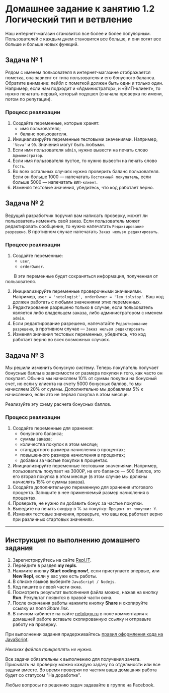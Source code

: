 # Домашнее задание к занятию 1.2 Логический тип и ветвление

Наш интернет-магазин становится все более и более популярным. Пользователей с каждым днем становится все больше, и они хотят все больше и больше новых функций.

## Задача № 1

Рядом с именем пользователя в интернет-магазине отображается пометка, она зависит от типа пользователя и его бонусного баланса. Обратите внимание: лейбл с пометкой должен быть один и только один. Например, если нам подходит и «Администратор», и «ВИП-клиент», то нужно печатать первый, который подошел (сначала проверка по имени, потом по репутации).

### Процесс реализации

1. Создайте переменные, которые хранят:
   - имя пользователя;
   - баланс пользователя.
2. Инициализируйте переменные тестовыми значениями. Например, `'Vova'` и `90`. Значения могут быть любыми.
3. Если имя пользователя `admin`, нужно вывести на печать слово `Администратор`.
4. Если имя пользователя пустое, то нужно вывести на печать слово `Гость`.
5. Во всех остальных случаях нужно проверить баланс пользователя. Если он больше 1000 — напечатать `Постоянный покупатель`, если больше 5000 — напечатать `ВИП-клиент`.
6. Изменяя тестовые значения, убедитесь, что код работает верно.


## Задача № 2

Ведущий разработчик поручил вам написать проверку, может ли пользователь изменить свой заказ. Если пользователь может редактировать сообщение, то нужно напечатать `Редактирование разрешено`. В противном случае напечатать `Заказ нельзя редактировать`.

### Процесс реализации

1. Создайте переменные:
   - `user`,
   - `orderOwner`.

&nbsp;&nbsp;&nbsp;&nbsp;&nbsp;&nbsp;&nbsp;В эти переменные будет сохраняться информация, полученная от пользователя.

2. Инициализируйте переменные проверочными значениями. Например, `user = 'netologist', orderOwner = 'leo_tolstoy'`. Ваш код должен работать с любыми значениями этих переменных.
3. Редактирование разрешено только в случае, если пользователь является либо владельцем заказа, либо администратором с именем `admin`.
4. Если редактирование разрешено, напечатайте `Редактирование разрешено`, в противном случае — `Заказ нельзя редактировать`
5. Изменяя значения тестовых переменных, убедитесь, что код работает верно во всех возможных случаях.

## Задача № 3

Мы решили изменить бонусную систему. Теперь покупатель получает бонусные баллы в зависимости от размера покупки и того, как часто он покупает. Обычно мы начисляем 10% от суммы покупки на бонусный счет, но если у клиента на счету 5000 бонусных баллов, то мы начисляем 20% от суммы. Дополнительно мы добавляем 5% к начислению, если это не первая покупка в этом месяце.

Реализуйте эту схему расчета бонусных баллов.

### Процесс реализации

1. Создайте переменные для хранения:
   - бонусного баланса;
   - суммы заказа;
   - количества покупок в этом месяце;
   - стандартного размера начисления в процентах;
   - повышенного размера начисления в процентах;
   - добавки за частые покупки в процентах.
2. Инициализируйте переменные тестовыми значениями. Например, пользователь покупает на 3000₽, на его балансе — 500 баллов, это его вторая покупка в этом месяце (в этом случае мы должны начислять 15% от суммы заказа).
3. Создайте дополнительную переменную для хранения итогового процента. Запишите в нее применяемый размер начисления в процентах.
4. Проверьте, не нужно ли добавить бонус за частые покупки.
5. Выведите на печать скидку в % за покупку: `Процент от покупки: Y`.
6. Изменяя тестовые значения, проверьте, что ваш код работает верно при различных стартовых значениях.

---

## Инструкция по выполнению домашнего задания

1. Зарегистрируйтесь на сайте [Repl.IT](https://repl.it/).
2. Перейдите в раздел **my repls**.
3. Нажмите кнопку **Start coding now!**, если приступаете впервые, или **New Repl**, если у вас уже есть работы.
4. В списке языков выберите `JavaScript / Nodejs`.
5. Код пишите в левой части окна.
6. Посмотреть результат выполнения файла можно, нажав на кнопку **Run**. Результат появится в правой части окна.
7. После окончания работы нажмите кнопку **Share** и скопируйте ссылку из поля _Share link_.
8. В личном кабинете на сайте [netology.ru](http://netology.ru/) в поле комментария к домашней работе вставьте скопированную ссылку и отправьте работу на проверку.

При выполнении задания придерживайтесь [правил оформления кода на JavaScript](/codestyle.md).

_Никаких файлов прикреплять не нужно._

Все задачи обязательны к выполнению для получения зачета. Присылать на проверку можно каждую задачу по отдельности или все задачи вместе. Во время проверки по частям ваша домашняя работа будет со статусом "На доработке".

Любые вопросы по решению задач задавайте в группе на Facebook.
